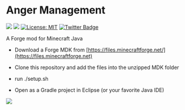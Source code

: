 # Anger Management 
[![](http://cf.way2muchnoise.eu/305211.svg)](https://www.curseforge.com/minecraft/mc-mods/anger-management) 
[![](http://cf.way2muchnoise.eu/versions/305211.svg)](https://www.curseforge.com/minecraft/mc-mods/anger-management)
[![License: MIT](https://img.shields.io/badge/License-MIT-green.svg)](https://opensource.org/licenses/MIT)
[![Twitter Badge](https://img.shields.io/badge/contact-twitter-blue.svg)](https://twitter.com/lothrazar)
 

A Forge mod for Minecraft Java

- Download a Forge MDK from [https://files.minecraftforge.net/](https://files.minecraftforge.net)

- Clone this repository and add the files into the unzipped MDK folder

- run ./setup.sh

- Open as a Gradle project in Eclipse (or your favorite Java IDE)


[![](https://c5.patreon.com/external/logo/become_a_patron_button.png)](https://www.patreon.com/lothrazar)
